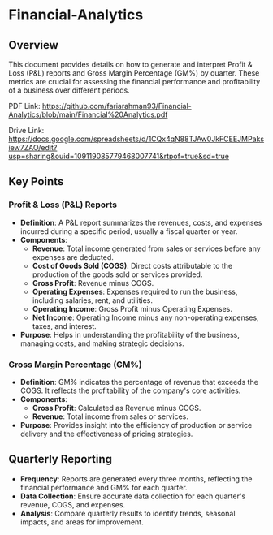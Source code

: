 # Financial-Analytics
## Overview

This document provides details on how to generate and interpret Profit & Loss (P&L) reports and Gross Margin Percentage (GM%) by quarter. These metrics are crucial for assessing the financial performance and profitability of a business over different periods.

PDF Link: https://github.com/fariarahman93/Financial-Analytics/blob/main/Financial%20Analytics.pdf

Drive Link: https://docs.google.com/spreadsheets/d/1CQx4qN88TJAw0JkFCEEJMPaksiew7ZAO/edit?usp=sharing&ouid=109119085779468007741&rtpof=true&sd=true

## Key Points

### Profit & Loss (P&L) Reports

- **Definition**: A P&L report summarizes the revenues, costs, and expenses incurred during a specific period, usually a fiscal quarter or year.
- **Components**:
  - **Revenue**: Total income generated from sales or services before any expenses are deducted.
  - **Cost of Goods Sold (COGS)**: Direct costs attributable to the production of the goods sold or services provided.
  - **Gross Profit**: Revenue minus COGS.
  - **Operating Expenses**: Expenses required to run the business, including salaries, rent, and utilities.
  - **Operating Income**: Gross Profit minus Operating Expenses.
  - **Net Income**: Operating Income minus any non-operating expenses, taxes, and interest.
- **Purpose**: Helps in understanding the profitability of the business, managing costs, and making strategic decisions.

### Gross Margin Percentage (GM%)

- **Definition**: GM% indicates the percentage of revenue that exceeds the COGS. It reflects the profitability of the company's core activities.
- **Components**:
  - **Gross Profit**: Calculated as Revenue minus COGS.
  - **Revenue**: Total income from sales or services.
- **Purpose**: Provides insight into the efficiency of production or service delivery and the effectiveness of pricing strategies.

## Quarterly Reporting

- **Frequency**: Reports are generated every three months, reflecting the financial performance and GM% for each quarter.
- **Data Collection**: Ensure accurate data collection for each quarter's revenue, COGS, and expenses.
- **Analysis**: Compare quarterly results to identify trends, seasonal impacts, and areas for improvement.
